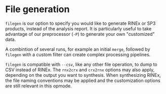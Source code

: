 File generation
===============

`filegen` is our option to specify you would like to generate RINEx or SP3 products,
instead of the analysis report. It is particularly useful to take advantage of our preprocessor (`-P`)
to generate your own "customized" data.

A combintion of several runs, for example an initial `merge`, followed by `filegen` with
a custom filter can create complex processing pipelines.

`filegen` is compatible with `--csv`, like any other file operation, to dump to CSV instead
of RINEx. The `rnx2crx` and `crx2rnx` options may also apply, depending on the output you want to synthesis.
When synthesizing RINEx, the file naming conventions may be applied and the customization options are still relevant
in this opmode.
